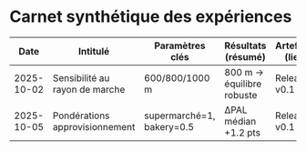 ﻿# Carnet synthétique des expériences

| Date       | Intitulé                              | Paramètres clés            | Résultats (résumé)         | Artefacts (lien) |
|------------|---------------------------------------|----------------------------|----------------------------|------------------|
| 2025-10-02 | Sensibilité au rayon de marche        | 600/800/1000 m             | 800 m -> équilibre robuste | Release v0.1     |
| 2025-10-05 | Pondérations approvisionnement        | supermarché=1, bakery=0.5  | ΔPAL médian +1.2 pts       | Release v0.1     |